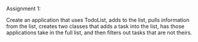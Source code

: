 Assignment 1:

Create an application that uses TodoList,
adds to the list, pulls information from the list,
creates two classes that adds a task into the list,
has those applications take in the full list,
and then filters out tasks that are not theirs.